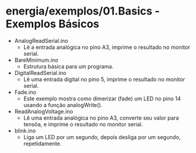 # energia/exemplos/01.Basics - Exemplos Básicos
 - AnalogReadSerial.ino
    - Lê a entrada analógica no pino A3, imprime o resultado no monitor serial.
 - BareMinimum.ino
    - Estrutura básica para um programa.
 - DigitalReadSerial.ino
    - Lê uma entrada digital no pino 5, imprime o resultado no monitor serial.
 - Fade.ino
    - Este exemplo mostra como dimerizar (fade) um LED no pino 14 usando a função analogWrite().
 - ReadAnalogVoltage.ino
    - Lê uma entrada analógica no pino A3, converte seu valor para tensõa, e imprime o resultado no monitor serial.
 - blink.ino
    - Liga um LED por um segundo, depois desliga por um segundo, repetidamente.
